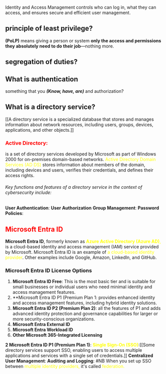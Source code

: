 Identity and Access Management controls who can log in, what they can access, and ensures secure and efficient user management.
## principle of least privilege?
**(PoLP)** means giving a person or system **only the access and permissions they absolutely need to do their job**—nothing more.
## segregation of duties?
## What is authentication 
something that you ***(Know, have, are)***
and authorization?

## What is a directory service?
[[A directory service is a specialized database that stores and manages information about network resources, including users, groups, devices, applications, and other objects.]]

### <span style=color:red> Active Directory:</span>
is a set of directory services developed by Microsoft as part of Windows 2000 for on-premises domain-based networks.<span style= color:yellow> Active Directory Domain Services (AD DS)</span> stores information about members of the domain, including devices and users, verifies their credentials, and defines their access rights.
###### Key functions and features of a directory service in the context of cybersecurity include:
**User Authentication**:
**User Authorization**
**Group Management**:
**Password Policies**:

## <span style=color:red> **Microsoft Entra ID**</span>

**Microsoft Entra ID**, formerly known as <span style=color:yellow> **Azure Active Directory (Azure AD)**,</span> is a cloud-based identity and access management (IAM) service provided by Microsoft. 
Microsoft Entra ID is an example of <span style=color:yellow> a cloud-based identity provider</span>. Other examples include Google, Amazon, LinkedIn, and GitHub.
### **Microsoft Entra ID License Options**

1. **Microsoft Entra ID Free**: This is the most basic tier and is suitable for small businesses or individual users who need minimal identity and access management features.
2. **Microsoft Entra ID P1 (Premium Plan 1: provides enhanced identity and access management features, including hybrid identity solutions.
3. **Microsoft Entra ID P2 (Premium Plan 2)**: all the features of P1 and adds advanced identity protection and governance capabilities for larger or more security-conscious organizations.
4. **Microsoft Entra External ID**
5. **Microsoft Entra Workload ID**
6. **Other Microsoft 365-Integrated Licensing**

**2 Microsoft Entra ID P1 (Premium Plan 1)**: 
<span style=color:yellow>**Single Sign-On (SSO)**</span>:[[Some directory services support SSO, enabling users to access multiple applications and services with a single set of credentials.]]
**Centralized User Management**:
**Auditing and Logging**:
	#NB When you set up SSO between <span style=color:yellow>multiple identity providers,</span> it's called <span style=color:yellow>federation.</span>

